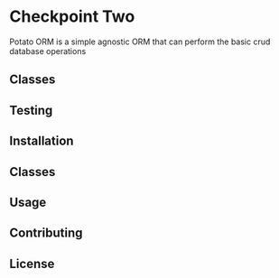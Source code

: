 

# Checkpoint Two
Potato ORM is a simple agnostic ORM that can perform the basic crud database operations

## Classes

## Testing

## Installation

## Classes

## Usage

## Contributing

## License

